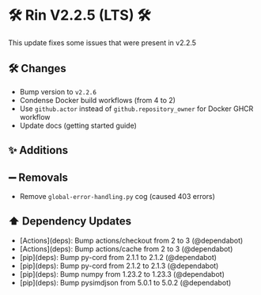 # 🛠️ Rin V2.2.5 (LTS) 🛠️

This update fixes some issues that were present in v2.2.5
## 🛠️ Changes
- Bump version to `v2.2.6`
- Condense Docker build workflows (from 4 to 2)
- Use `github.actor` instead of `github.repository_owner` for Docker GHCR workflow 
- Update docs (getting started guide)

## ✨ Additions

## ➖ Removals

- Remove `global-error-handling.py` cog (caused 403 errors)
## ⬆️ Dependency Updates

- \[Actions](deps)\: Bump actions/checkout from 2 to 3 (@dependabot)
- \[Actions](deps)\: Bump actions/cache from 2 to 3 (@dependabot)
- \[pip](deps)\: Bump py-cord from 2.1.1 to 2.1.2 (@dependabot)
- \[pip](deps)\: Bump py-cord from 2.1.2 to 2.1.3 (@dependabot)
- \[pip](deps)\: Bump numpy from 1.23.2 to 1.23.3 (@dependabot)
- \[pip](deps)\: Bump pysimdjson from 5.0.1 to 5.0.2 (@dependabot)